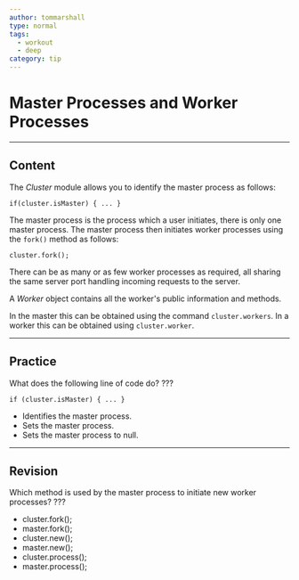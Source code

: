 ```yaml
---
author: tommarshall
type: normal
tags:
  - workout
  - deep
category: tip
---
```


# Master Processes and Worker Processes


---

## Content

The *Cluster* module allows you to identify the master process as follows:

```plain-text
if(cluster.isMaster) { ... }
```

The master process is the process which a user initiates, there is only one master process. The master  process then initiates worker processes using the `fork()` method as follows:

```plain-text
cluster.fork();
```

There can be as many or as few worker processes as required, all sharing the same server port handling incoming requests to the server.

A *Worker* object contains all the worker's public information and methods.

In the master this can be obtained using the command `cluster.workers`. In a worker this can be obtained using `cluster.worker`.


---

## Practice

What does the following line of code do? ???

```plain-text
if (cluster.isMaster) { ... }
```

- Identifies the master process.
- Sets the master process.
- Sets the master process to null.


---

## Revision

Which method is used by the master process to initiate new worker processes? ???

- cluster.fork();
- master.fork();
- cluster.new();
- master.new();
- cluster.process();
- master.process();
